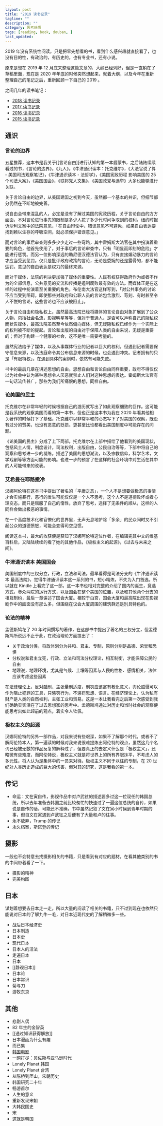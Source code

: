 ```yaml
---
layout: post
title: "2019 读书记录"
tagline: ""
description: ""
category: 思考感悟
tags: [reading, book, douban, ]
last_updated:
---
```



2019 年没有系统性阅读，只是把早先想看的书，看到什么感兴趣就直接看了，也没有目的性，有政治的，有历史的，也有专业书，还有小说。

原来是想在 2019 年 12 月底来整理这篇文章的，大纲已经列好，但是一直躺在了草稿里面，现在是 2020 年年底的时候突然想起来，就着大纲，以及今年在重新整理自己的笔记之后，重新回顾一下自己的 2019 。

之间几年的读书笔记：

- [2018 读书记录](/post/2018/12/reading-in-year-2018.html)
- [2017 读书记录](/post/2017/12/reading-in-year-2017.html)
- [2016 读书记录](/post/2016/12/reading-in-year-2016.html)
- [2015 读书记录](/post/2015/12/reading-in-year-2015.html)

## 通识

###  言论的边界
五星推荐，这本书是我关于[[言论自由]]进行认知的第一本启蒙书，之后陆陆续续看过的书，《言论的边界》，《九人》，《牛津通识读本：托克维尔》，《大法官说了算 - 美国司法观察笔记》，《牛津通识读本 - 法哲学》，《美国宪政历程 影响美国的 25 个司法大案》，《美国国会》，《联邦党人文集》，《美国政党与选举》大多也能够进行关联。

关于言论自由的边界，从美国建国之初到今天，虽然都一个基本的共识，但细节部分仍然在不断地被完善。

说自由会带来混乱的人，必定是没有了解过美国的宪政历程，关于言论自由的方方面面，不对言论进行事先的限制是多少人花了多少代时间争取到的权利。纽约时报诉沙利文案中的法院意见，「在自由辩论中，错误意见不可避免，如果自由表达要找到赖以生存的呼吸空间，就必须保护错误意见。」

而对言论的事后审查则多多少少走过一些弯路，其中霍姆斯大法官在其中扮演着重要的角色，他首先使用了，对于事后的言论审查中，只有「明显而即刻的危险」才能进行惩罚。而另一位影响深远的勒尼德汉德法官认为，只有直接煽动暴力的言论才应当受到惩罚，仅只是批评政府政策的言论，无论是委婉的还是露骨的，都不能惩罚。意见的自由表达是权力的最终来源。

而对于媒体，法院的判决更加强了媒体的重要性。人民有权获得政府作为或者不作为的全部信息，公共意见的交流和传播是遏制腐败最有效的方法。而媒体正是在这样的过程中扮演着至关重要的角色。布伦南大法官这样写到，「对公共事务的讨论不应当受到阻碍，即使那些对政府和公职人员的言论包含激烈、苛刻、有时甚至令人不悦的言论，这些言论也不应该被阻止」。

关于言论自由和隐私权上，虽然最高法院已经将媒体的言论自由对象扩展到了公众人物，包括社会名流，影视明星等等，但对于普通人，是否可以声称自己的隐私权而状告媒体，最高法院虽然至今依然偏向媒体，但无疑隐私权已经作为一个实际上的权利被不断的提起。言论和出版的自由对于保障人类的自由来说，无疑是重要的；但对于构建一个健康的社会，这不是唯一需要考量的。

虽然宪法给予了媒体，以及从事媒体行业的记者以巨大的权利，但遇到记者需要保守信息来源，以及法庭命令其公布信息来源的时候，也会遇到冲突。记者拥有的只是「有限特权」，在遇到具体的案例时，依然有可能失败。

书中的最后几章在讲述思想的自由。思想自由和言论自由同样重要，政府不得仅仅以为社会中认为某种思想令人厌恶就禁止人们对这种思想的表达。霍姆斯大法官有一句话流传甚广，那些为我们所痛恨的思想，同样自由。

### 论美国的民主
托克维尔在非常年轻的时候根据自己的游历就写出了如此观察细致的巨作。这可能是我系统的观察美国而看的第一本书，但也正是这本书为我在 2020 年看其他相关著作的时候打下了基础，托克维尔以非常平和的心态写下了对美国的观察，既没有过分的赞美，也没有恶意的贬损。更甚至比谁都看出美国制度中可能存在的问题。

《论美国的民主》分成了上下两部，托克维尔在上部中描绘了他看到的美国现状，包括风土人情，制度设计，司法权利，出版自由，公民自治等等，下部中将自己的观察和思考进一步的凝练，描述了美国的思想潮流，以及宗教信仰，科学艺术，文学戏剧等等方面可能的影响。也进一步的预言了在这样的社会环境中对生活在其中的人可能带来的改表。

###  艾希曼在耶路撒冷
汉娜阿伦特在这本书中提出了著名的「平庸之恶」，一个人不是想要做极恶的事情才会实施暴行，恶行的发生可能仅仅是一个人不思考，这个人不是道德败坏或者心理变态，而只是屈服了自己的惰性，放弃了思考，选择了无条件的顺从，这样的人同样会做出极恶的事情。

在一个高度技术化和官僚化的世界里，无声无息地铲除「多余」的民众同时又不引起公众的道德愤怒，可能会变得司空见惯。

阅读这本书，最大的收获便是获知了汉娜阿伦特这位作者，在编辑完其中文的维基百科后，又陆陆续续的看了她的其他作品，《极权主义的起源》，《过去与未来之间》。


### 牛津通识读本 美国国会
美国制度中的三权分立，行政，立法和司法，最早看得是司法分支的《牛津通识读本 最高法院》，觉得牛津通识读本这一系列的书，短小精炼，不失为入门首选。所以就在 Kindle 上看完了这一部。这一本书也相对完整的介绍了国内的诞生，竞选方式，参众两院的运行方式，以及国会在整个美国的位置，以及和其他两个分支的相互制约，最后一章讲述了国会大厦。相较于白宫，国会大厦和最高院出现在影视剧作中的画面没有那么多，但围绕在议会大厦周围的建筑群还是别具特色的。

### 论法的精神
孟德斯鸠花了 20 年时间撰写的著作，在这部书中提出了著名的三权分立，但孟德斯鸠所说远不止于此，在政治理论方面提出了：

- 关于政治分类，将政体划分为共和、君主、专制，原则分别是品德、荣誉和恐惧
- 分权说和君主立宪，行政、立法和司法分权理论，相互制衡，才能保障公民的自由
- 地理说，地理环境，尤其是气候、土壤等因素与人民的性格、感情相关，法律应该考虑这些因素

在法律理论上，反对酷刑、主张量刑适度，刑罚应该富有教化意义，舆论威慑可以作为阻止犯罪的工具，只惩罚行为，不惩罚思想、语言。在经济理论上，认为私有财产是人类的自然权利，主张工业和贸易。这是一本让我看完之后第一次感受到我们确确实实活在了过去思想家的思考中。孟德斯鸠通过对历史和当时社会的观察便能思考出如此超前的观点，着实令人钦佩。

### 极权主义的起源
汉娜阿伦特的另外一部作品，对我来说有些艰深，如果不了解那个时代，或者不了解阿伦特本人，第一遍读的时候对我来说很难提炼出阿伦特的观点，虽然这几个名词已经被无数的作品反复的解释过了，但要真正的去定义什么是「极权主义」，还略微有些难度，而阿伦特说，极权主义就是将世界上的所有界限抹平，不考虑人的多元性，将人认为是集体中的一员来对待。极权主义不同于以往的专制，在 20 世纪对人类历史造成的巨大的伤害，但对其的研究，这是我看的第一本。


## 传记

-  命运：文在寅自传，影视作品中对卢武铉的描述要多过这一位现任的韩国总统，所以去年准备去韩国之前比较匆忙的快速过了一遍这位总统的自传，如果说是自传的话，可能还不准确，书中虽然记叙了文在寅小时候到青年时期的事，但自文在寅遇到卢武铉之后便有了大量和卢的往事。
-  永不放弃，Trump 的传记
-  永久档案，斯诺登的传记

## 摄影
一般也不会特意去找摄影相关的书籍，只是看到有对应的题材，在看其他类别的书的中间带着看了一下。

-  摄影的精神
-  完美构图

## 日本
谋划着想要去日本走一走，所以大量的阅读了相关的书籍，只不过到现在也依然只能说对日本的了解九牛一毛，对日本近现代史的了解稍微多一些。

-  战后日本经济史
-  日本制造
-  日本史
-  现代日本
-  日本人的活法
-  走遍日本
-  日本
-  [[静观日本]]
-  日本论
-  日本常识
-  菊与刀
-  游牧东京

## 其他

-  悲剧人偶
-  82 年生的金智英
-  [[通过知识获得解放]]
-  日本漫画为什么有趣
-  而已集
-  [韩国电影](https://book.douban.com/subject/25762091/)
-  一网打尽：贝佐斯与亚马逊时代
-  Lonely Planet 韩国
-  Lonely Planet 台湾
-  从陈桥到厓山，宋朝历史
-  韩国研究二十年
-  畅游首尔
-  人生的意义
-  重新发现宋朝
-  大韩民国史
-  宋
-  这就是韩国


